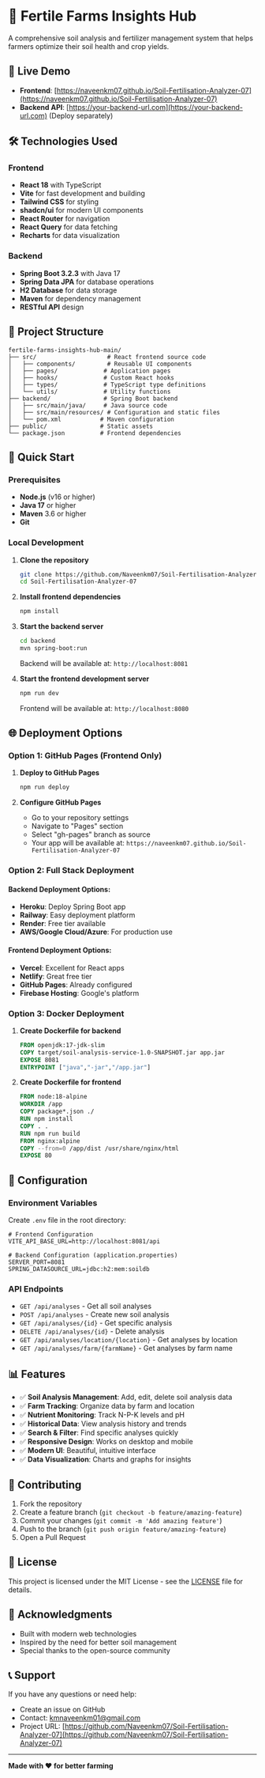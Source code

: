 # 🌱 Fertile Farms Insights Hub

A comprehensive soil analysis and fertilizer management system that helps farmers optimize their soil health and crop yields.

## 🚀 Live Demo

- **Frontend**: [https://naveenkm07.github.io/Soil-Fertilisation-Analyzer-07](https://naveenkm07.github.io/Soil-Fertilisation-Analyzer-07)
- **Backend API**: [https://your-backend-url.com](https://your-backend-url.com) (Deploy separately)

## 🛠️ Technologies Used

### Frontend
- **React 18** with TypeScript
- **Vite** for fast development and building
- **Tailwind CSS** for styling
- **shadcn/ui** for modern UI components
- **React Router** for navigation
- **React Query** for data fetching
- **Recharts** for data visualization

### Backend
- **Spring Boot 3.2.3** with Java 17
- **Spring Data JPA** for database operations
- **H2 Database** for data storage
- **Maven** for dependency management
- **RESTful API** design

## 📁 Project Structure

```
fertile-farms-insights-hub-main/
├── src/                    # React frontend source code
│   ├── components/         # Reusable UI components
│   ├── pages/             # Application pages
│   ├── hooks/             # Custom React hooks
│   ├── types/             # TypeScript type definitions
│   └── utils/             # Utility functions
├── backend/               # Spring Boot backend
│   ├── src/main/java/     # Java source code
│   ├── src/main/resources/ # Configuration and static files
│   └── pom.xml           # Maven configuration
├── public/               # Static assets
└── package.json          # Frontend dependencies
```

## 🚀 Quick Start

### Prerequisites
- **Node.js** (v16 or higher)
- **Java 17** or higher
- **Maven** 3.6 or higher
- **Git**

### Local Development

1. **Clone the repository**
   ```bash
   git clone https://github.com/Naveenkm07/Soil-Fertilisation-Analyzer-07.git
   cd Soil-Fertilisation-Analyzer-07
   ```

2. **Install frontend dependencies**
   ```bash
   npm install
   ```

3. **Start the backend server**
   ```bash
   cd backend
   mvn spring-boot:run
   ```
   Backend will be available at: `http://localhost:8081`

4. **Start the frontend development server**
   ```bash
   npm run dev
   ```
   Frontend will be available at: `http://localhost:8080`

## 🌐 Deployment Options

### Option 1: GitHub Pages (Frontend Only)

1. **Deploy to GitHub Pages**
   ```bash
   npm run deploy
   ```

2. **Configure GitHub Pages**
   - Go to your repository settings
   - Navigate to "Pages" section
   - Select "gh-pages" branch as source
   - Your app will be available at: `https://naveenkm07.github.io/Soil-Fertilisation-Analyzer-07`

### Option 2: Full Stack Deployment

#### Backend Deployment Options:
- **Heroku**: Deploy Spring Boot app
- **Railway**: Easy deployment platform
- **Render**: Free tier available
- **AWS/Google Cloud/Azure**: For production use

#### Frontend Deployment Options:
- **Vercel**: Excellent for React apps
- **Netlify**: Great free tier
- **GitHub Pages**: Already configured
- **Firebase Hosting**: Google's platform

### Option 3: Docker Deployment

1. **Create Dockerfile for backend**
   ```dockerfile
   FROM openjdk:17-jdk-slim
   COPY target/soil-analysis-service-1.0-SNAPSHOT.jar app.jar
   EXPOSE 8081
   ENTRYPOINT ["java","-jar","/app.jar"]
   ```

2. **Create Dockerfile for frontend**
   ```dockerfile
   FROM node:18-alpine
   WORKDIR /app
   COPY package*.json ./
   RUN npm install
   COPY . .
   RUN npm run build
   FROM nginx:alpine
   COPY --from=0 /app/dist /usr/share/nginx/html
   EXPOSE 80
   ```

## 🔧 Configuration

### Environment Variables

Create `.env` file in the root directory:
```env
# Frontend Configuration
VITE_API_BASE_URL=http://localhost:8081/api

# Backend Configuration (application.properties)
SERVER_PORT=8081
SPRING_DATASOURCE_URL=jdbc:h2:mem:soildb
```

### API Endpoints

- `GET /api/analyses` - Get all soil analyses
- `POST /api/analyses` - Create new soil analysis
- `GET /api/analyses/{id}` - Get specific analysis
- `DELETE /api/analyses/{id}` - Delete analysis
- `GET /api/analyses/location/{location}` - Get analyses by location
- `GET /api/analyses/farm/{farmName}` - Get analyses by farm name

## 📊 Features

- ✅ **Soil Analysis Management**: Add, edit, delete soil analysis data
- ✅ **Farm Tracking**: Organize data by farm and location
- ✅ **Nutrient Monitoring**: Track N-P-K levels and pH
- ✅ **Historical Data**: View analysis history and trends
- ✅ **Search & Filter**: Find specific analyses quickly
- ✅ **Responsive Design**: Works on desktop and mobile
- ✅ **Modern UI**: Beautiful, intuitive interface
- ✅ **Data Visualization**: Charts and graphs for insights

## 🤝 Contributing

1. Fork the repository
2. Create a feature branch (`git checkout -b feature/amazing-feature`)
3. Commit your changes (`git commit -m 'Add amazing feature'`)
4. Push to the branch (`git push origin feature/amazing-feature`)
5. Open a Pull Request

## 📝 License

This project is licensed under the MIT License - see the [LICENSE](LICENSE) file for details.

## 🙏 Acknowledgments

- Built with modern web technologies
- Inspired by the need for better soil management
- Special thanks to the open-source community

## 📞 Support

If you have any questions or need help:
- Create an issue on GitHub
- Contact: kmnaveenkm01@gmail.com
- Project URL: [https://github.com/Naveenkm07/Soil-Fertilisation-Analyzer-07](https://github.com/Naveenkm07/Soil-Fertilisation-Analyzer-07)

---

**Made with ❤️ for better farming**
